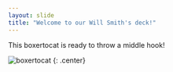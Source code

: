 ```yaml
---
layout: slide
title: "Welcome to our Will Smith's deck!"
---
```


This boxertocat is ready to throw a middle hook!

![boxertocat](https://octodex.github.com/images/boxertocat_octodex.jpg)
{: .center}
